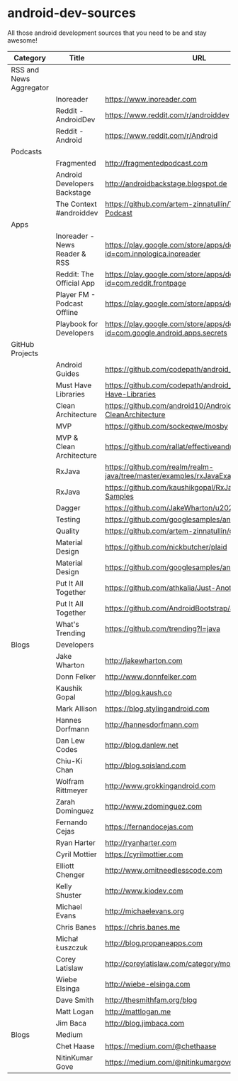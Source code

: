 # android-dev-sources
All those android development sources that you need to be and stay awesome!

| Category | Title | URL |
| ------------- | ------------- | ------------- |
| RSS and News Aggregator |  |  |
|  | Inoreader | https://www.inoreader.com |
|  | Reddit - AndroidDev | https://www.reddit.com/r/androiddev |
|  | Reddit - Android | https://www.reddit.com/r/Android |
| Podcasts |  |  |
|  | Fragmented | http://fragmentedpodcast.com |
|  | Android Developers Backstage | http://androidbackstage.blogspot.de |
|  | The Context #androiddev | https://github.com/artem-zinnatullin/TheContext-Podcast |
| Apps |  |  |
|  | Inoreader - News Reader & RSS | https://play.google.com/store/apps/details?id=com.innologica.inoreader |
|  | Reddit: The Official App | https://play.google.com/store/apps/details?id=com.reddit.frontpage |
|  | Player FM - Podcast Offline | https://play.google.com/store/apps/details?id=fm.player |
|  | Playbook for Developers | https://play.google.com/store/apps/details?id=com.google.android.apps.secrets |
| GitHub Projects |  |  |
|  | Android Guides | https://github.com/codepath/android_guides/wiki |
|  | Must Have Libraries | https://github.com/codepath/android_guides/wiki/Must-Have-Libraries |
|  | Clean Architecture | https://github.com/android10/Android-CleanArchitecture |
|  | MVP | https://github.com/sockeqwe/mosby |
|  | MVP & Clean Architecture | https://github.com/rallat/effectiveandroid |
|  | RxJava | https://github.com/realm/realm-java/tree/master/examples/rxJavaExample |
|  | RxJava | https://github.com/kaushikgopal/RxJava-Android-Samples |
|  | Dagger | https://github.com/JakeWharton/u2020 |
|  | Testing | https://github.com/googlesamples/android-testing |
|  | Quality | https://github.com/artem-zinnatullin/qualitymatters |
|  | Material Design | https://github.com/nickbutcher/plaid |
|  | Material Design | https://github.com/googlesamples/android-topeka |
|  | Put It All Together | https://github.com/athkalia/Just-Another-Android-App |
|  | Put It All Together | https://github.com/AndroidBootstrap/android-bootstrap |
|  | What's Trending | https://github.com/trending?l=java |
| Blogs | Developers |  |
|  | Jake Wharton | http://jakewharton.com |
|  | Donn Felker | http://www.donnfelker.com |
|  | Kaushik Gopal | http://blog.kaush.co |
|  | Mark Allison | https://blog.stylingandroid.com |
|  | Hannes Dorfmann | http://hannesdorfmann.com |
|  | Dan Lew Codes | http://blog.danlew.net |
|  | Chiu-Ki Chan | http://blog.sqisland.com |
|  | Wolfram Rittmeyer | http://www.grokkingandroid.com |
|  | Zarah Dominguez | http://www.zdominguez.com |
|  | Fernando Cejas | https://fernandocejas.com |
|  | Ryan Harter | http://ryanharter.com |
|  | Cyril Mottier | https://cyrilmottier.com |
|  | Elliott Chenger | http://www.omitneedlesscode.com |
|  | Kelly Shuster | http://www.kiodev.com |
|  | Michael Evans | http://michaelevans.org |
|  | Chris Banes | https://chris.banes.me |
|  | Michał Łuszczuk | http://blog.propaneapps.com |
|  | Corey Latislaw | http://coreylatislaw.com/category/mobile |
|  | Wiebe Elsinga | http://wiebe-elsinga.com |
|  | Dave Smith | http://thesmithfam.org/blog |
|  | Matt Logan | http://mattlogan.me |
|  | Jim Baca | http://blog.jimbaca.com |
| Blogs | Medium |  |
|  | Chet Haase | https://medium.com/@chethaase |
|  | NitinKumar Gove | https://medium.com/@nitinkumargove |
